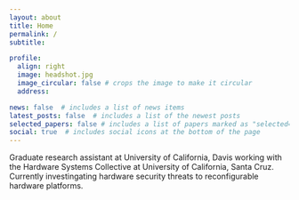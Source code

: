 ```yaml
---
layout: about
title: Home
permalink: /
subtitle:

profile:
  align: right
  image: headshot.jpg
  image_circular: false # crops the image to make it circular
  address:

news: false  # includes a list of news items
latest_posts: false  # includes a list of the newest posts
selected_papers: false # includes a list of papers marked as "selected={true}"
social: true  # includes social icons at the bottom of the page
---
```


Graduate research assistant at University of California, Davis working with the Hardware Systems Collective at University of California, Santa Cruz. Currently investingating hardware security threats to reconfigurable hardware platforms.